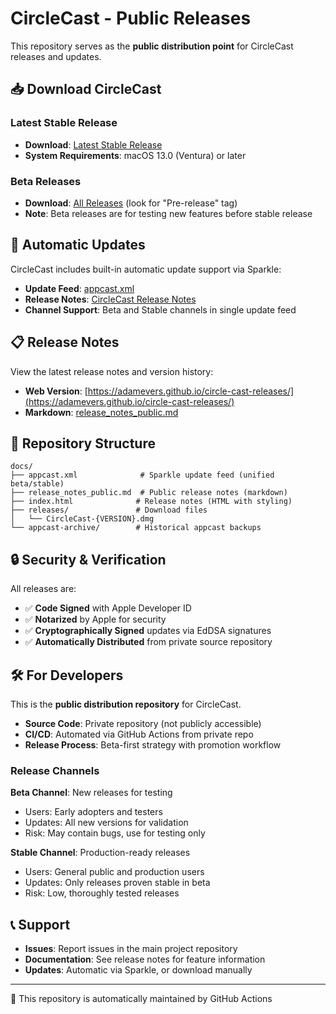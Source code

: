 # CircleCast - Public Releases

This repository serves as the **public distribution point** for CircleCast releases and updates.

## 📥 Download CircleCast

### Latest Stable Release
- **Download**: [Latest Stable Release](https://github.com/adamevers/circle-cast-releases/releases/latest)
- **System Requirements**: macOS 13.0 (Ventura) or later

### Beta Releases  
- **Download**: [All Releases](https://github.com/adamevers/circle-cast-releases/releases) (look for "Pre-release" tag)
- **Note**: Beta releases are for testing new features before stable release

## 🔄 Automatic Updates

CircleCast includes built-in automatic update support via Sparkle:

- **Update Feed**: [appcast.xml](https://adamevers.github.io/circle-cast-releases/appcast.xml)
- **Release Notes**: [CircleCast Release Notes](https://adamevers.github.io/circle-cast-releases/)
- **Channel Support**: Beta and Stable channels in single update feed

## 📋 Release Notes

View the latest release notes and version history:
- **Web Version**: [https://adamevers.github.io/circle-cast-releases/](https://adamevers.github.io/circle-cast-releases/)
- **Markdown**: [release_notes_public.md](https://adamevers.github.io/circle-cast-releases/release_notes_public.md)

## 📂 Repository Structure

```
docs/
├── appcast.xml              # Sparkle update feed (unified beta/stable)
├── release_notes_public.md  # Public release notes (markdown)
├── index.html              # Release notes (HTML with styling)
├── releases/               # Download files
│   └── CircleCast-{VERSION}.dmg
└── appcast-archive/        # Historical appcast backups
```

## 🔒 Security & Verification

All releases are:
- ✅ **Code Signed** with Apple Developer ID
- ✅ **Notarized** by Apple for security
- ✅ **Cryptographically Signed** updates via EdDSA signatures
- ✅ **Automatically Distributed** from private source repository

## 🛠️ For Developers

This is the **public distribution repository** for CircleCast. 

- **Source Code**: Private repository (not publicly accessible)
- **CI/CD**: Automated via GitHub Actions from private repo
- **Release Process**: Beta-first strategy with promotion workflow

### Release Channels

**Beta Channel**: New releases for testing
- Users: Early adopters and testers
- Updates: All new versions for validation
- Risk: May contain bugs, use for testing only

**Stable Channel**: Production-ready releases  
- Users: General public and production users
- Updates: Only releases proven stable in beta
- Risk: Low, thoroughly tested releases

## 📞 Support

- **Issues**: Report issues in the main project repository
- **Documentation**: See release notes for feature information
- **Updates**: Automatic via Sparkle, or download manually

---

🤖 This repository is automatically maintained by GitHub Actions
